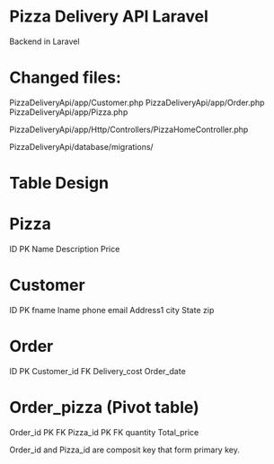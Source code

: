 # Pizza Delivery API Laravel
 Backend in Laravel
 
 # Changed files:
 PizzaDeliveryApi/app/Customer.php
 PizzaDeliveryApi/app/Order.php
 PizzaDeliveryApi/app/Pizza.php
 
 PizzaDeliveryApi/app/Http/Controllers/PizzaHomeController.php
 
 PizzaDeliveryApi/database/migrations/
 
 # Table Design
 
 # Pizza
ID PK
Name
Description
Price

# Customer
ID PK
fname
lname
phone
email
Address1
city
State
zip

# Order
ID PK
Customer_id   FK
Delivery_cost
Order_date

# Order_pizza  (Pivot table)
Order_id  PK   FK
Pizza_id  PK   FK
quantity
Total_price

Order_id and Pizza_id are composit key that form primary key.


